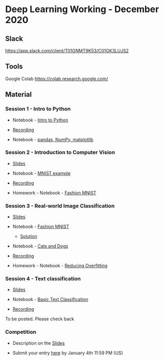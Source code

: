 # Deep Learning Working - December 2020

## Slack

https://app.slack.com/client/T01GNMT9K53/C01GK3LUJS2

## Tools

Google Colab https://colab.research.google.com/

## Material

### Session 1 - Intro to Python

* Notebook - [Intro to Python](https://bit.ly/2W7tvmY)

* [Recording](https://pace.hosted.panopto.com/Panopto/Pages/Viewer.aspx?id=65023911-7c53-4572-80fb-ac8e018355a5) 

* Notebook - [pandas, NumPy, matplotlib](https://bit.ly/2LoOlMx)

### Session 2 - Introduction to Computer Vision

* [Slides](https://bit.ly/3gKGepj)

* Notebook - [MNIST example](https://colab.research.google.com/github/random-forests/IWD-2020/blob/master/iwd_2020.ipynb)

* [Recording](https://pace.hosted.panopto.com/Panopto/Pages/Viewer.aspx?id=112fe430-46d7-4485-91f5-ac91018b603b)

* Homework - Notebook - [Fashion MNIST](https://colab.research.google.com/github/random-forests/IWD-2020/blob/master/iwd_2020.ipynb)

### Session 3 - Real-world Image Classification

* [Slides](https://bit.ly/3gKGepj)

* Notebook - [Fashion MNIST](https://colab.research.google.com/github/random-forests/IWD-2020/blob/master/iwd_2020.ipynb)

  * [Solution](https://colab.research.google.com/drive/1P2q0609IwVirmzBEryfEBmMvsrg1qxiA?usp=sharing)

* Notebook - [Cats and Dogs](https://colab.research.google.com/github/random-forests/IWD-2020/blob/master/iwd_2020.ipynb)

* [Recording](https://pace.hosted.panopto.com/Panopto/Pages/Viewer.aspx?id=5b03136a-341f-44dc-b3ca-ac9301812767)

* Homework - Notebook - [Reducing Overfitting](https://colab.research.google.com/github/random-forests/IWD-2020/blob/master/iwd_2020.ipynb)

### Session 4 - Text classification

* [Slides](https://bit.ly/3gKGepj)

* Notebook - [Basic Text Classification](https://www.tensorflow.org/tutorials/keras/text_classification)

* [Recording](https://pace.hosted.panopto.com/Panopto/Pages/Viewer.aspx?id=201d1495-e3a1-4830-bea7-ac950179c11e)

To be posted. Please check back

### Competition 

* Description on the [Slides](https://bit.ly/3gKGepj)

* Submit your entry [here](http://bit.ly/2KlWdOF) by January 4th 11:59 PM (US) 
